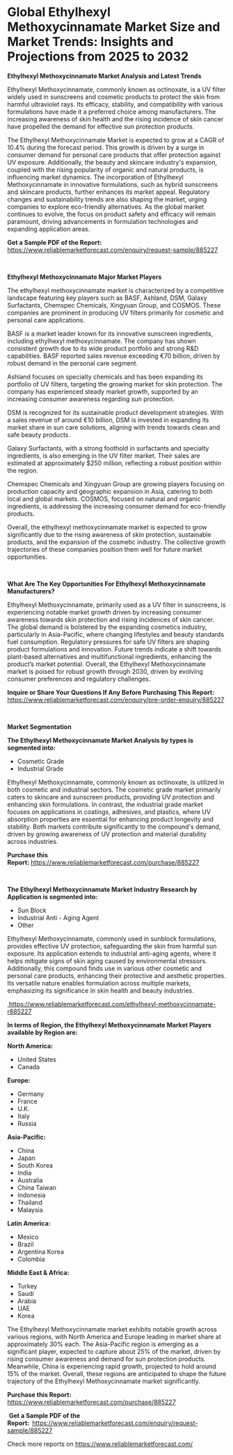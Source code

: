 <p><h1>Global Ethylhexyl Methoxycinnamate Market Size and Market Trends: Insights and Projections from 2025 to 2032</h1></p><p><strong>Ethylhexyl Methoxycinnamate Market Analysis and Latest Trends</strong></p>
<p><p>Ethylhexyl Methoxycinnamate, commonly known as octinoxate, is a UV filter widely used in sunscreens and cosmetic products to protect the skin from harmful ultraviolet rays. Its efficacy, stability, and compatibility with various formulations have made it a preferred choice among manufacturers. The increasing awareness of skin health and the rising incidence of skin cancer have propelled the demand for effective sun protection products.</p><p>The Ethylhexyl Methoxycinnamate Market is expected to grow at a CAGR of 10.4% during the forecast period. This growth is driven by a surge in consumer demand for personal care products that offer protection against UV exposure. Additionally, the beauty and skincare industry's expansion, coupled with the rising popularity of organic and natural products, is influencing market dynamics. The incorporation of Ethylhexyl Methoxycinnamate in innovative formulations, such as hybrid sunscreens and skincare products, further enhances its market appeal. Regulatory changes and sustainability trends are also shaping the market, urging companies to explore eco-friendly alternatives. As the global market continues to evolve, the focus on product safety and efficacy will remain paramount, driving advancements in formulation technologies and expanding application areas.</p></p>
<p><strong>Get a Sample PDF of the Report:&nbsp;</strong> <a href="https://www.reliablemarketforecast.com/enquiry/request-sample/885227?utm_campaign=1906&utm_medium=2&utm_source=Github&utm_content=ia&utm_term=30012025&utm_id=ethylhexyl-methoxycinnamate">https://www.reliablemarketforecast.com/enquiry/request-sample/885227</a></p>
<p>&nbsp;</p>
<p><strong>Ethylhexyl Methoxycinnamate Major Market Players</strong></p>
<p><p>The ethylhexyl methoxycinnamate market is characterized by a competitive landscape featuring key players such as BASF, Ashland, DSM, Galaxy Surfactants, Chemspec Chemicals, Xingyuan Group, and COSMOS. These companies are prominent in producing UV filters primarily for cosmetic and personal care applications.</p><p>BASF is a market leader known for its innovative sunscreen ingredients, including ethylhexyl methoxycinnamate. The company has shown consistent growth due to its wide product portfolio and strong R&D capabilities. BASF reported sales revenue exceeding €70 billion, driven by robust demand in the personal care segment.</p><p>Ashland focuses on specialty chemicals and has been expanding its portfolio of UV filters, targeting the growing market for skin protection. The company has experienced steady market growth, supported by an increasing consumer awareness regarding sun protection.</p><p>DSM is recognized for its sustainable product development strategies. With a sales revenue of around €10 billion, DSM is invested in expanding its market share in sun care solutions, aligning with trends towards clean and safe beauty products.</p><p>Galaxy Surfactants, with a strong foothold in surfactants and specialty ingredients, is also emerging in the UV filter market. Their sales are estimated at approximately $250 million, reflecting a robust position within the region.</p><p>Chemspec Chemicals and Xingyuan Group are growing players focusing on production capacity and geographic expansion in Asia, catering to both local and global markets. COSMOS, focused on natural and organic ingredients, is addressing the increasing consumer demand for eco-friendly products.</p><p>Overall, the ethylhexyl methoxycinnamate market is expected to grow significantly due to the rising awareness of skin protection, sustainable products, and the expansion of the cosmetic industry. The collective growth trajectories of these companies position them well for future market opportunities.</p></p>
<p>&nbsp;</p>
<p><strong>What Are The Key Opportunities For Ethylhexyl Methoxycinnamate Manufacturers?</strong></p>
<p><p>Ethylhexyl Methoxycinnamate, primarily used as a UV filter in sunscreens, is experiencing notable market growth driven by increasing consumer awareness towards skin protection and rising incidences of skin cancer. The global demand is bolstered by the expanding cosmetics industry, particularly in Asia-Pacific, where changing lifestyles and beauty standards fuel consumption. Regulatory pressures for safe UV filters are shaping product formulations and innovation. Future trends indicate a shift towards plant-based alternatives and multifunctional ingredients, enhancing the product’s market potential. Overall, the Ethylhexyl Methoxycinnamate market is poised for robust growth through 2030, driven by evolving consumer preferences and regulatory challenges.</p></p>
<p><strong>Inquire or Share Your Questions If Any Before Purchasing This Report:</strong> <a href="https://www.reliablemarketforecast.com/enquiry/pre-order-enquiry/885227?utm_campaign=1906&utm_medium=2&utm_source=Github&utm_content=ia&utm_term=30012025&utm_id=ethylhexyl-methoxycinnamate">https://www.reliablemarketforecast.com/enquiry/pre-order-enquiry/885227</a></p>
<p>&nbsp;</p>
<p><strong>Market Segmentation</strong></p>
<p><strong>The Ethylhexyl Methoxycinnamate Market Analysis by types is segmented into:</strong></p>
<p><ul><li>Cosmetic Grade</li><li>Industrial Grade</li></ul></p>
<p><p>Ethylhexyl Methoxycinnamate, commonly known as octinoxate, is utilized in both cosmetic and industrial sectors. The cosmetic grade market primarily caters to skincare and sunscreen products, providing UV protection and enhancing skin formulations. In contrast, the industrial grade market focuses on applications in coatings, adhesives, and plastics, where UV absorption properties are essential for enhancing product longevity and stability. Both markets contribute significantly to the compound's demand, driven by growing awareness of UV protection and material durability across industries.</p></p>
<p><strong>Purchase this Report:&nbsp;</strong><a href="https://www.reliablemarketforecast.com/purchase/885227?utm_campaign=1906&utm_medium=2&utm_source=Github&utm_content=ia&utm_term=30012025&utm_id=ethylhexyl-methoxycinnamate">https://www.reliablemarketforecast.com/purchase/885227</a></p>
<p>&nbsp;</p>
<p><strong>The Ethylhexyl Methoxycinnamate Market Industry Research by Application is segmented into:</strong></p>
<p><ul><li>Sun Block</li><li>Industrial Anti - Aging Agent</li><li>Other</li></ul></p>
<p><p>Ethylhexyl Methoxycinnamate, commonly used in sunblock formulations, provides effective UV protection, safeguarding the skin from harmful sun exposure. Its application extends to industrial anti-aging agents, where it helps mitigate signs of skin aging caused by environmental stressors. Additionally, this compound finds use in various other cosmetic and personal care products, enhancing their protective and aesthetic properties. Its versatile nature enables formulation across multiple markets, emphasizing its significance in skin health and beauty industries.</p></p>
<p><a href="https://www.reliablemarketforecast.com/ethylhexyl-methoxycinnamate-r885227?utm_campaign=1906&utm_medium=2&utm_source=Github&utm_content=ia&utm_term=30012025&utm_id=ethylhexyl-methoxycinnamate">&nbsp;https://www.reliablemarketforecast.com/ethylhexyl-methoxycinnamate-r885227</a></p>
<p><strong>In terms of Region, the Ethylhexyl Methoxycinnamate Market Players available by Region are:</strong></p>
<p>
    <p> <strong> North America: </strong>
        <ul>
            <li>United States</li>
            <li>Canada</li>
        </ul>
        </p> 
    <p> <strong> Europe: </strong>
        <ul>
            <li>Germany</li>
            <li>France</li>
            <li>U.K.</li>
            <li>Italy</li>
            <li>Russia</li>
        </ul>
        </p> 
    <p> <strong> Asia-Pacific: </strong>
        <ul>
            <li>China</li>
            <li>Japan</li>
            <li>South Korea</li>
            <li>India</li>
            <li>Australia</li>
            <li>China Taiwan</li>
            <li>Indonesia</li>
            <li>Thailand</li>
            <li>Malaysia</li>
        </ul>
        </p> 
    <p> <strong> Latin America: </strong>
        <ul>
            <li>Mexico</li>
            <li>Brazil</li>
            <li>Argentina Korea</li>
            <li>Colombia</li>
        </ul>
        </p> 
    <p> <strong> Middle East & Africa: </strong>
        <ul>
            <li>Turkey</li>
            <li>Saudi</li>
            <li>Arabia</li>
            <li>UAE</li>
            <li>Korea</li>
        </ul>
    </p>
    </p>
<p><p>The Ethylhexyl Methoxycinnamate market exhibits notable growth across various regions, with North America and Europe leading in market share at approximately 30% each. The Asia-Pacific region is emerging as a significant player, expected to capture about 25% of the market, driven by rising consumer awareness and demand for sun protection products. Meanwhile, China is experiencing rapid growth, projected to hold around 15% of the market. Overall, these regions are anticipated to shape the future trajectory of the Ethylhexyl Methoxycinnamate market significantly.</p></p>
<p><strong>Purchase this Report: </strong><a href="https://www.reliablemarketforecast.com/purchase/885227?utm_campaign=1906&utm_medium=2&utm_source=Github&utm_content=ia&utm_term=30012025&utm_id=ethylhexyl-methoxycinnamate">https://www.reliablemarketforecast.com/purchase/885227</a></p>
<p>&nbsp;<strong>Get a Sample PDF of the Report:&nbsp;&nbsp;</strong><a href="https://www.reliablemarketforecast.com/enquiry/request-sample/885227?utm_campaign=1906&utm_medium=2&utm_source=Github&utm_content=ia&utm_term=30012025&utm_id=ethylhexyl-methoxycinnamate">https://www.reliablemarketforecast.com/enquiry/request-sample/885227</a></p>
<p><strong></strong></p>
<p>Check more reports on <a href="https://www.reliablemarketforecast.com/?utm_campaign=1906&utm_medium=2&utm_source=Github&utm_content=ia&utm_term=30012025&utm_id=ethylhexyl-methoxycinnamate">https://www.reliablemarketforecast.com/</a></p>